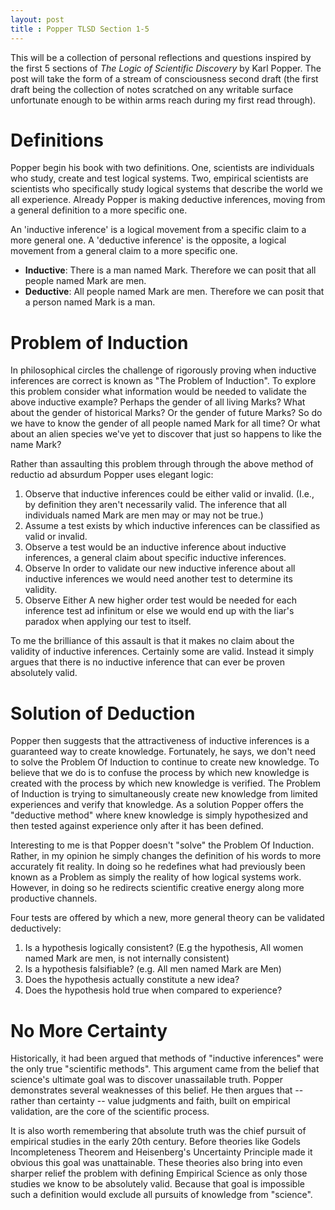 ```yaml
---
layout: post
title : Popper TLSD Section 1-5
---
```

This will be a collection of personal reflections and questions inspired by the first 5 sections of *The Logic of Scientific Discovery* by Karl Popper. The post will take the form of a stream of consciousness second draft (the first draft being the collection of notes scratched on any writable surface unfortunate enough to be within arms reach during my first read through).

# Definitions #
Popper begin his book with two definitions. One, scientists are individuals who study, create and test logical systems. Two, empirical scientists are scientists who specifically study logical systems that describe the world we all experience. Already Popper is making deductive inferences, moving from a general definition to a more specific one.

An 'inductive inference' is a logical movement from a specific claim to a more general one. A 'deductive inference' is the opposite, a logical movement from a general claim to a more specific one.
 
 + **Inductive**: There is a man named Mark. Therefore we can posit that all people named Mark are men.
 + **Deductive**: All people named Mark are men. Therefore we can posit that a person named Mark is a man.

# Problem of Induction #
In philosophical circles the challenge of rigorously proving when inductive inferences are correct is known as "The Problem of Induction". To explore this problem consider what information would be needed to validate the above inductive example? Perhaps the gender of all living Marks? What about the gender of historical Marks?  Or the gender of future Marks? So do we have to know the gender of all people named Mark for all time? Or what about an alien species we've yet to discover that just so happens to like the name Mark?

Rather than assaulting this problem through through the above method of reductio ad absurdum Popper uses elegant logic:

 1. Observe that inductive inferences could be either valid or invalid. (I.e., by definition they aren't necessarily valid. The inference that all individuals named Mark are men may or may not be true.)
 2. Assume a test exists by which inductive inferences can be classified as valid or invalid.
 3. Observe a test would be an inductive inference about inductive inferences, a general claim about specific inductive inferences.
 4. Observe In order to validate our new inductive inference about all inductive inferences we would need another test to determine its validity.
 5. Observe Either A new higher order test would be needed for each inference test ad infinitum or else we would end up with the liar's paradox when applying our test to itself.

To me the brilliance of this assault is that it makes no claim about the validity of inductive inferences. Certainly some are valid. Instead it simply argues that there is no inductive inference that can ever be proven absolutely valid.

# Solution of Deduction #
Popper then suggests that the attractiveness of inductive inferences is a guaranteed way to create knowledge. Fortunately, he says, we don't need to solve the Problem Of Induction to continue to create new knowledge. To believe that we do is to confuse the process by which new knowledge is created with the process by which new knowledge is verified. The Problem of Induction is trying to simultaneously create new knowledge from limited experiences and verify that knowledge. As a solution Popper offers the "deductive method" where knew knowledge is simply hypothesized and then tested against experience only after it has been defined.

Interesting to me is that Popper doesn't "solve" the Problem Of Induction. Rather, in my opinion he simply changes the definition of his words to more accurately fit reality. In doing so he redefines what had previously been known as a Problem as simply the reality of how logical systems work. However, in doing so he redirects scientific creative energy along more productive channels.

Four tests are offered by which a new, more general theory can be validated deductively:

 1. Is a hypothesis logically consistent? (E.g the hypothesis, All women named Mark are men, is not internally consistent)
 2. Is a hypothesis falsifiable? (e.g. All men named Mark are Men)
 3. Does the hypothesis actually constitute a new idea?
 4. Does the hypothesis hold true when compared to experience?

# No More Certainty #
Historically, it had been argued that methods of "inductive inferences" were the only true "scientific methods". This argument came from the belief that science's ultimate goal was to discover unassailable truth. Popper demonstrates several weaknesses of this belief. He then argues that -- rather than certainty -- value judgments and faith, built on empirical validation, are the core of the scientific process.

It is also worth remembering that absolute truth was the chief pursuit of empirical studies in the early 20th century. Before theories like Godels Incompleteness Theorem and Heisenberg's Uncertainty Principle made it obvious this goal was unattainable. These theories also bring into even sharper relief the problem with defining Empirical Science as only those studies we know to be absolutely valid. Because that goal is impossible such a definition would exclude all pursuits of knowledge from "science".
